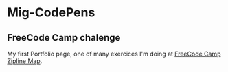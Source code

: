 # Mig-CodePens

## FreeCode Camp chalenge
 My first Portfolio page, one of many exercices I'm doing at [FreeCode Camp Zipline Map](https://www.freecodecamp.com/map).

